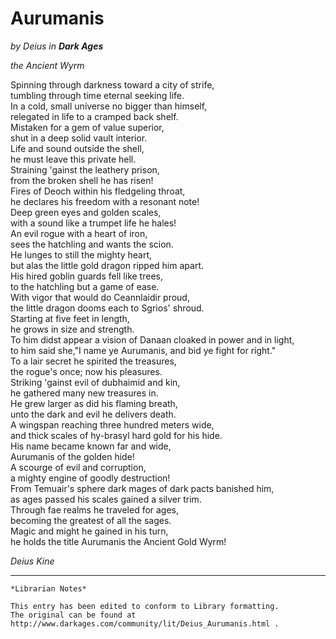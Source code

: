 # Aurumanis

_by Deius in **Dark Ages**_  

_the Ancient Wyrm_

Spinning through darkness toward a city of strife,  
tumbling through time eternal seeking life.  
In a cold, small universe no bigger than himself,  
relegated in life to a cramped back shelf.  
Mistaken for a gem of value superior,  
shut in a deep solid vault interior.  
Life and sound outside the shell,  
he must leave this private hell.  
Straining 'gainst the leathery prison,  
from the broken shell he has risen!  
Fires of Deoch within his fledgeling throat,  
he declares his freedom with a resonant note!  
Deep green eyes and golden scales,  
with a sound like a trumpet life he hales!  
An evil rogue with a heart of iron,  
sees the hatchling and wants the scion.  
He lunges to still the mighty heart,  
but alas the little gold dragon ripped him apart.  
His hired goblin guards fell like trees,  
to the hatchling but a game of ease.  
With vigor that would do Ceannlaidir proud,  
the little dragon dooms each to Sgrios' shroud.  
Starting at five feet in length,  
he grows in size and strength.  
To him didst appear a vision of Danaan cloaked in power and in light,  
to him said she,"I name ye Aurumanis, and bid ye fight for right."  
To a lair secret he spirited the treasures,  
the rogue's once; now his pleasures.  
Striking 'gainst evil of dubhaimid and kin,  
he gathered many new treasures in.  
He grew larger as did his flaming breath,  
unto the dark and evil he delivers death.  
A wingspan reaching three hundred meters wide,  
and thick scales of hy-brasyl hard gold for his hide.  
His name became known far and wide,  
Aurumanis of the golden hide!  
A scourge of evil and corruption,  
a mighty engine of goodly destruction!  
From Temuair's sphere dark mages of dark pacts banished him,  
as ages passed his scales gained a silver trim.  
Through fae realms he traveled for ages,  
becoming the greatest of all the sages.  
Magic and might he gained in his turn,  
he holds the title Aurumanis the Ancient Gold Wyrm!  

_Deius Kine_

***

```
*Librarian Notes*

This entry has been edited to conform to Library formatting.
The original can be found at http://www.darkages.com/community/lit/Deius_Aurumanis.html .
```
